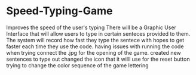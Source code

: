# Speed-Typing-Game
Improves the speed of the user's typing
There will be a Graphic User Interface that will allow users to type in certain senteces provided to them.
The system will record how fast they type the sentece with hopes to get faster each time they use the code.
having issues with running the code when trying connect the .jpg for the opening of the game. 
created new sentences to type out
changed the icon that it willl use for the reset button
trying to change the color sequence of the game lettering
